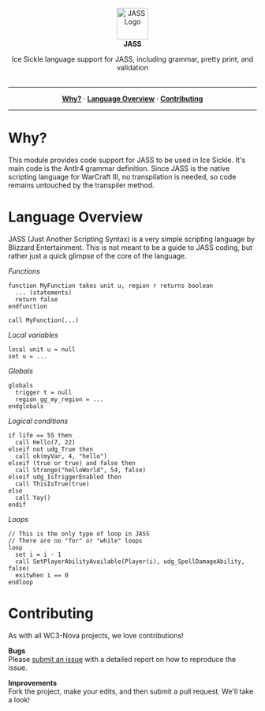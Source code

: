 <p align='center'>
  <img src='https://cdn.rawgit.com/WC3-Nova/JASS/e7d92d15/logo.svg' width='64' height='64' alt='JASS Logo' /><br />
  <b>JASS</b>
</p>
<p align='center'>
  Ice Sickle language support for JASS, including grammar, pretty print, and validation<br/><br/>
</p>
  
<hr/>

<p align='center'>
  <a href="#why"><strong>Why?</strong></a> &middot;
  <a href="#language-overview"><strong>Language Overview</strong></a> &middot;
  <a href="#contributing"><strong>Contributing</strong></a>
</p>

<hr/>

# Why?
This module provides code support for JASS to be used in Ice Sickle. It's main code is the Antlr4 grammar definition. Since JASS is the native scripting language for WarCraft III, no transpilation is needed, so code remains untouched by the transpiler method.

# Language Overview
JASS (Just Another Scripting Syntax) is a very simple scripting language by Blizzard Entertainment. This is not meant to be a guide to JASS coding, but rather just a quick glimpse of the core of the language.

*Functions*
```
function MyFunction takes unit u, region r returns boolean
  ... (statements)
  return false
endfunction

call MyFunction(...)
```

*Local variables*
```
local unit u = null
set u = ...
```

*Globals*
```
globals
  trigger t = null
  region gg_my_region = ...
endglobals
```

*Logical conditions*
```
if life == 55 then
  call Hello(7, 22)
elseif not udg_True then
  call ok(myVar, 4, "hello")
elseif (true or true) and false then
  call Strange("helloWorld", 54, false)
elseif udg_IsTriggerEnabled then
  call ThisIsTrue(true)
else
  call Yay()
endif
```

*Loops*
```
// This is the only type of loop in JASS
// There are no "for" or "while" loops
loop
  set i = i - 1
  call SetPlayerAbilityAvailable(Player(i), udg_SpellDamageAbility, false)
  exitwhen i == 0
endloop
```

# Contributing
As with all WC3-Nova projects, we love contributions!

**Bugs**  
Please [submit an issue](https://github.com/WC3-Nova/JASS/issues) with a detailed report on how to reproduce the issue.

**Improvements**  
Fork the project, make your edits, and then submit a pull request. We'll take a look!

